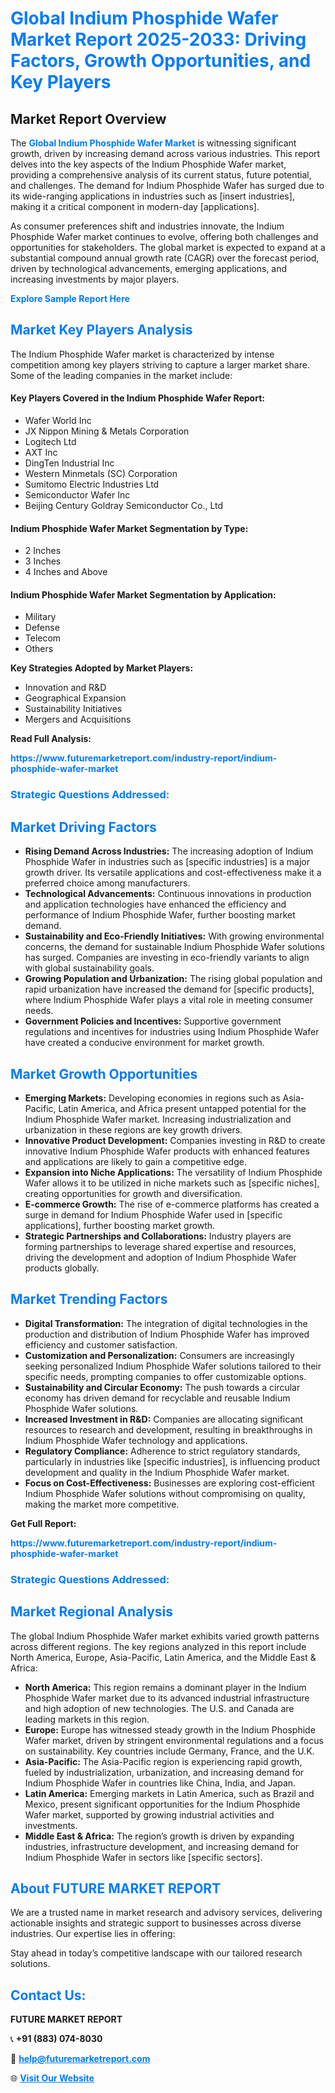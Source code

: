 <h1 style="color: #007BFF;">Global Indium Phosphide Wafer Market Report 2025-2033: Driving Factors, Growth Opportunities, and Key Players</h1>

<section id="overview">
<h2>Market Report Overview</h2>
<p>The <a href="https://www.futuremarketreport.com/industry-report/indium-phosphide-wafer-market" style="color: #007BFF; text-decoration: none;"><strong>Global Indium Phosphide Wafer Market</strong></a> is witnessing significant growth, driven by increasing demand across various industries. This report delves into the key aspects of the Indium Phosphide Wafer market, providing a comprehensive analysis of its current status, future potential, and challenges. The demand for Indium Phosphide Wafer has surged due to its wide-ranging applications in industries such as [insert industries], making it a critical component in modern-day [applications].</p>
<p>As consumer preferences shift and industries innovate, the Indium Phosphide Wafer market continues to evolve, offering both challenges and opportunities for stakeholders. The global market is expected to expand at a substantial compound annual growth rate (CAGR) over the forecast period, driven by technological advancements, emerging applications, and increasing investments by major players.</p>
</section>

<section id="overview">
<p><a href="https://www.futuremarketreport.com/request-sample/reportId=115533" style="color: #007BFF; text-decoration: none;"><strong>Explore Sample Report Here</strong></a></p>
</section>

<section id="key-players">
<h2 style="color: #007BFF;">Market Key Players Analysis</h2>
<p>The Indium Phosphide Wafer market is characterized by intense competition among key players striving to capture a larger market share. Some of the leading companies in the market include:</p>
<h4>Key Players Covered in the Indium Phosphide Wafer Report:</h4>
<ul><li>Wafer World Inc</li><li>JX Nippon Mining &amp; Metals Corporation</li><li>Logitech Ltd</li><li>AXT Inc</li><li>DingTen Industrial Inc</li><li>Western Minmetals (SC) Corporation</li><li>Sumitomo Electric Industries Ltd</li><li>Semiconductor Wafer Inc</li><li>Beijing Century Goldray Semiconductor Co., Ltd</li></ul>
<h4>Indium Phosphide Wafer Market Segmentation by Type:</h4>
<ul><li>2 Inches</li><li>3 Inches</li><li>4 Inches and Above</li></ul>

<h4>Indium Phosphide Wafer Market Segmentation by Application:</h4>
<ul><li>Military</li><li>Defense</li><li>Telecom</li><li>Others</li></ul>
<p><strong>Key Strategies Adopted by Market Players:</strong></p>
<ul>
<li>Innovation and R&D</li>
<li>Geographical Expansion</li>
<li>Sustainability Initiatives</li>
<li>Mergers and Acquisitions</li>
</ul>
</section>

<section>
<p><strong>Read Full Analysis: </strong></p><a href="https://www.futuremarketreport.com/industry-report/indium-phosphide-wafer-market" style="color: #007BFF; text-decoration: none;"><strong>https://www.futuremarketreport.com/industry-report/indium-phosphide-wafer-market</strong></a>
<h3 style="color: #007BFF;">Strategic Questions Addressed:</h3>
</section>

<section id="driving-factors">
<h2 style="color: #007BFF;">Market Driving Factors</h2>
<ul>
<li><strong>Rising Demand Across Industries:</strong> The increasing adoption of Indium Phosphide Wafer in industries such as [specific industries] is a major growth driver. Its versatile applications and cost-effectiveness make it a preferred choice among manufacturers.</li>
<li><strong>Technological Advancements:</strong> Continuous innovations in production and application technologies have enhanced the efficiency and performance of Indium Phosphide Wafer, further boosting market demand.</li>
<li><strong>Sustainability and Eco-Friendly Initiatives:</strong> With growing environmental concerns, the demand for sustainable Indium Phosphide Wafer solutions has surged. Companies are investing in eco-friendly variants to align with global sustainability goals.</li>
<li><strong>Growing Population and Urbanization:</strong> The rising global population and rapid urbanization have increased the demand for [specific products], where Indium Phosphide Wafer plays a vital role in meeting consumer needs.</li>
<li><strong>Government Policies and Incentives:</strong> Supportive government regulations and incentives for industries using Indium Phosphide Wafer have created a conducive environment for market growth.</li>
</ul>
</section>

<section id="growth-opportunities">
<h2 style="color: #007BFF;">Market Growth Opportunities</h2>
<ul>
<li><strong>Emerging Markets:</strong> Developing economies in regions such as Asia-Pacific, Latin America, and Africa present untapped potential for the Indium Phosphide Wafer market. Increasing industrialization and urbanization in these regions are key growth drivers.</li>
<li><strong>Innovative Product Development:</strong> Companies investing in R&D to create innovative Indium Phosphide Wafer products with enhanced features and applications are likely to gain a competitive edge.</li>
<li><strong>Expansion into Niche Applications:</strong> The versatility of Indium Phosphide Wafer allows it to be utilized in niche markets such as [specific niches], creating opportunities for growth and diversification.</li>
<li><strong>E-commerce Growth:</strong> The rise of e-commerce platforms has created a surge in demand for Indium Phosphide Wafer used in [specific applications], further boosting market growth.</li>
<li><strong>Strategic Partnerships and Collaborations:</strong> Industry players are forming partnerships to leverage shared expertise and resources, driving the development and adoption of Indium Phosphide Wafer products globally.</li>
</ul>
</section>

<section id="trending-factors">
<h2 style="color: #007BFF;">Market Trending Factors</h2>
<ul>
<li><strong>Digital Transformation:</strong> The integration of digital technologies in the production and distribution of Indium Phosphide Wafer has improved efficiency and customer satisfaction.</li>
<li><strong>Customization and Personalization:</strong> Consumers are increasingly seeking personalized Indium Phosphide Wafer solutions tailored to their specific needs, prompting companies to offer customizable options.</li>
<li><strong>Sustainability and Circular Economy:</strong> The push towards a circular economy has driven demand for recyclable and reusable Indium Phosphide Wafer solutions.</li>
<li><strong>Increased Investment in R&D:</strong> Companies are allocating significant resources to research and development, resulting in breakthroughs in Indium Phosphide Wafer technology and applications.</li>
<li><strong>Regulatory Compliance:</strong> Adherence to strict regulatory standards, particularly in industries like [specific industries], is influencing product development and quality in the Indium Phosphide Wafer market.</li>
<li><strong>Focus on Cost-Effectiveness:</strong> Businesses are exploring cost-efficient Indium Phosphide Wafer solutions without compromising on quality, making the market more competitive.</li>
</ul>
</section>

<section>
<p><strong>Get Full Report: </strong></p><a href="https://www.futuremarketreport.com/industry-report/indium-phosphide-wafer-market" style="color: #007BFF; text-decoration: none;"><strong>https://www.futuremarketreport.com/industry-report/indium-phosphide-wafer-market</strong></a>
<h3 style="color: #007BFF;">Strategic Questions Addressed:</h3>
</section>


<section id="regional-analysis">
<h2 style="color: #007BFF;">Market Regional Analysis</h2>
<p>The global Indium Phosphide Wafer market exhibits varied growth patterns across different regions. The key regions analyzed in this report include North America, Europe, Asia-Pacific, Latin America, and the Middle East & Africa:</p>
<ul>
<li><strong>North America:</strong> This region remains a dominant player in the Indium Phosphide Wafer market due to its advanced industrial infrastructure and high adoption of new technologies. The U.S. and Canada are leading markets in this region.</li>
<li><strong>Europe:</strong> Europe has witnessed steady growth in the Indium Phosphide Wafer market, driven by stringent environmental regulations and a focus on sustainability. Key countries include Germany, France, and the U.K.</li>
<li><strong>Asia-Pacific:</strong> The Asia-Pacific region is experiencing rapid growth, fueled by industrialization, urbanization, and increasing demand for Indium Phosphide Wafer in countries like China, India, and Japan.</li>
<li><strong>Latin America:</strong> Emerging markets in Latin America, such as Brazil and Mexico, present significant opportunities for the Indium Phosphide Wafer market, supported by growing industrial activities and investments.</li>
<li><strong>Middle East & Africa:</strong> The region’s growth is driven by expanding industries, infrastructure development, and increasing demand for Indium Phosphide Wafer in sectors like [specific sectors].</li>
</ul>
</section>

<footer>
<h2 style="color: #007BFF;">About FUTURE MARKET REPORT</h2>
<p>We are a trusted name in market research and advisory services, delivering actionable insights and strategic support to businesses across diverse industries. Our expertise lies in offering:</p>

<p>Stay ahead in today’s competitive landscape with our tailored research solutions.</p>

<h2 style="color: #007BFF;">Contact Us:</h2>
<p><strong>FUTURE MARKET REPORT</strong></p>
<p>📞 <strong>+91 (883) 074-8030</strong></p>
<p>📧 <strong><a href="mailto:help@futuremarketreport.com" style="color: #007BFF;">help@futuremarketreport.com</a></strong></p>
<p>🌐 <strong><a href="https://www.futuremarketreport.com/" style="color: #007BFF;">Visit Our Website</a></strong></p>
</footer>
